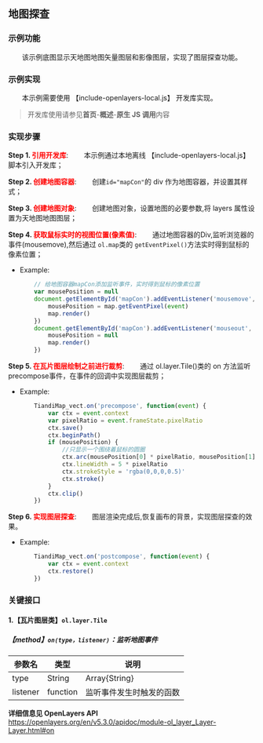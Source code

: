 ## 地图探查

### 示例功能

&ensp;&ensp;&ensp;&ensp;该示例底图显示天地图地图矢量图层和影像图层，实现了图层探查功能。

### 示例实现

&ensp;&ensp;&ensp;&ensp;本示例需要使用 【include-openlayers-local.js】 开发库实现。

> 开发库使用请参见**首页**-**概述**-**原生 JS 调用**内容

### 实现步骤

**Step 1. <font color=red>引用开发库</font>**:
&ensp;&ensp;&ensp;&ensp;本示例通过本地离线 【include-openlayers-local.js】 脚本引入开发库；

**Step 2. <font color=red>创建地图容器</font>**:
&ensp;&ensp;&ensp;&ensp;创建`id="mapCon"`的 div 作为地图容器，并设置其样式；

**Step 3. <font color=red>创建地图对象</font>**:
&ensp;&ensp;&ensp;&ensp;创建地图对象，设置地图的必要参数,将 layers 属性设置为天地图地图图层；

**Step 4. <font color=red>获取鼠标实时的视图位置(像素值)</font>**:
&ensp;&ensp;&ensp;&ensp;通过地图容器的Div,监听浏览器的事件(mousemove),然后通过 `ol.map`类的 `getEventPixel()`方法实时得到鼠标的像素位置；
    
* Example:

    ```javascript
        // 给地图容器mapCon添加监听事件，实时得到鼠标的像素位置
        var mousePosition = null
        document.getElementById('mapCon').addEventListener('mousemove', function(event) {
            mousePosition = map.getEventPixel(event)
            map.render()
        })
        document.getElementById('mapCon').addEventListener('mouseout', function() {
            mousePosition = null
            map.render()
        })
    ```
**Step 5. <font color=red>在瓦片图层绘制之前进行裁剪</font>**:
&ensp;&ensp;&ensp;&ensp;通过 ol.layer.Tile()类的 on 方法监听precompose事件，在事件的回调中实现图层裁剪；
    
* Example:

    ```javascript
        TiandiMap_vect.on('precompose', function(event) {
            var ctx = event.context
            var pixelRatio = event.frameState.pixelRatio
            ctx.save()
            ctx.beginPath()
            if (mousePosition) {
                //只显示一个围绕着鼠标的圆圈
                ctx.arc(mousePosition[0] * pixelRatio, mousePosition[1] * pixelRatio, radius * pixelRatio, 0, 2 * Math.PI)
                ctx.lineWidth = 5 * pixelRatio
                ctx.strokeStyle = 'rgba(0,0,0,0.5)'
                ctx.stroke()
            }
            ctx.clip()
        })
    ```
**Step 6. <font color=red>实现图层探查</font>**:
&ensp;&ensp;&ensp;&ensp;图层渲染完成后,恢复画布的背景，实现图层探查的效果。
    
* Example:

    ```javascript
        TiandiMap_vect.on('postcompose', function(event) {
            var ctx = event.context
            ctx.restore()
        })
    ```

### 关键接口

#### 1.【瓦片图层类】`ol.layer.Tile`
##### 【method】`on(type，listener)`：监听地图事件

| 参数名        | 类型               | 说明                   |
| ---------- | ---------------------| ---------------------- |
| type       | String|Array{String} | 事件类型                |
| listener   | function             | 监听事件发生时触发的函数 |

**详细信息见 OpenLayers API**
https://openlayers.org/en/v5.3.0/apidoc/module-ol_layer_Layer-Layer.html#on
